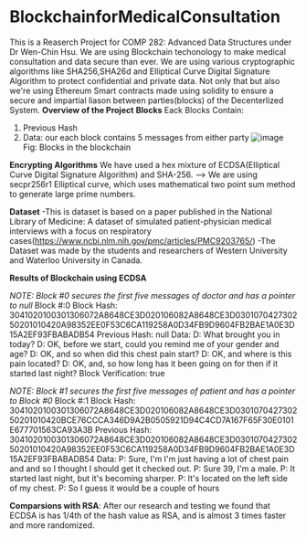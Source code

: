 # BlockchainforMedicalConsultation

This is a Reaserch Project for COMP 282: Advanced Data Structures under Dr Wen-Chin Hsu. We are using Blockchain techonology to make medical consultation and data secure than ever. We are using various cryptographic algorithms like SHA256,SHA26d and Elliptical Curve Digital Signature Algorithm to protect confidential and private data.
Not only that but also we're using Ethereum Smart contracts made using solidity to ensure a secure and impartial liason between parties(blocks) of the Decenterlized System.
**Overview of the Project**
**Blocks**
Eack Blocks Contain:
1. Previous Hash
2. Data: our each block contains 5 messages from either party
   ![image](https://github.com/paramdesai321/BlockchainforMedicalConsultation/assets/123131116/2d2eba81-c036-4443-ba89-612a2ef8aa12)
   Fig: Blocks in the blockchain
   
**Encrypting Algorithms**
We have used a hex mixture of ECDSA(Elliptical Curve Digital Signature Algorithm) and SHA-256.
--> We are using secpr256r1 Elliptical curve, which uses mathematical two point sum method to generate large prime numbers.

**Dataset**
-This is dataset is based on a paper published in the National Library of Medicine: A dataset of simulated patient-physician medical interviews with a focus on respiratory cases(https://www.ncbi.nlm.nih.gov/pmc/articles/PMC9203765/)
-The Dataset was made by the students and researchers of Western University and Waterloo University in Canada.

**Results of Blockchain using ECDSA**

_NOTE: Block #0 secures the first five messages of doctor and has a pointer to null_
Block #:0
Block Hash: 3041020100301306072A8648CE3D020106082A8648CE3D030107042730250201010420A98352EE0F53C6CA119258A0D34FB9D9604FB2BAE1A0E3D15A2EF93FBABADB54
Previous Hash: null
Data:
D: What brought you in today?
D: OK, before we start, could you remind me of your gender and age?
D: OK, and so when did this chest pain start?
D: OK, and where is this pain located?
D: OK, and, so how long has it been going on for then if it started last night?
Block Verification: true

_NOTE: Block #1 secures the first five messages of patient and has a pointer to Block #0_
Block #:1
Block Hash: 3041020100301306072A8648CE3D020106082A8648CE3D030107042730250201010420BCE76CCCA346D9A2B0505921D94C4CD7A167F65F30E0101E677701563CA93A3B
Previous Hash: 3041020100301306072A8648CE3D020106082A8648CE3D030107042730250201010420A98352EE0F53C6CA119258A0D34FB9D9604FB2BAE1A0E3D15A2EF93FBABADB54
Data:
P: Sure, I'm I'm just having a lot of chest pain and and so I thought I should get it checked out.
P: Sure 39, I'm a male.
P: It started last night, but it's becoming sharper.
P: It's located on the left side of my chest.
P: So I guess it would be a couple of hours




**Comparsions with RSA**: After our research and testing we found that ECDSA is has 1/4th of the hash value as RSA, and is almost 3 times faster and more randomized.

